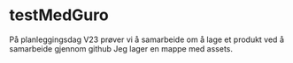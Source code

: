 # testMedGuro
På planleggingsdag V23 prøver vi å samarbeide om å lage et produkt ved å samarbeide gjennom github
Jeg lager en mappe med assets.
